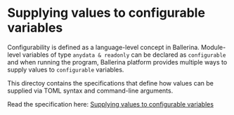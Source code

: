 # Supplying values to configurable variables
Configurability is defined as a language-level concept in Ballerina. Module-level variables of type `anydata & readonly` can be declared as `configurable` and when running the program, Ballerina platform provides multiple ways to supply values to `configurable` variables. 

This directoy contains the specifications that define how values can be supplied via TOML syntax and command-line arguments. 

Read the specification here:
[Supplying values to configurable variables](spec.md)
